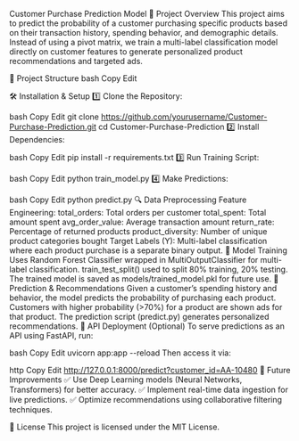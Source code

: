 Customer Purchase Prediction Model
📌 Project Overview
This project aims to predict the probability of a customer purchasing specific products based on their transaction history, spending behavior, and demographic details. Instead of using a pivot matrix, we train a multi-label classification model directly on customer features to generate personalized product recommendations and targeted ads.

📂 Project Structure
bash
Copy
Edit

🛠️ Installation & Setup
1️⃣ Clone the Repository:

bash
Copy
Edit
git clone https://github.com/yourusername/Customer-Purchase-Prediction.git
cd Customer-Purchase-Prediction
2️⃣ Install Dependencies:

bash
Copy
Edit
pip install -r requirements.txt
3️⃣ Run Training Script:

bash
Copy
Edit
python train_model.py
4️⃣ Make Predictions:

bash
Copy
Edit
python predict.py
🔍 Data Preprocessing
Feature Engineering:
total_orders: Total orders per customer
total_spent: Total amount spent
avg_order_value: Average transaction amount
return_rate: Percentage of returned products
product_diversity: Number of unique product categories bought
Target Labels (Y): Multi-label classification where each product purchase is a separate binary output.
🤖 Model Training
Uses Random Forest Classifier wrapped in MultiOutputClassifier for multi-label classification.
train_test_split() used to split 80% training, 20% testing.
The trained model is saved as models/trained_model.pkl for future use.
🎯 Prediction & Recommendations
Given a customer’s spending history and behavior, the model predicts the probability of purchasing each product.
Customers with higher probability (>70%) for a product are shown ads for that product.
The prediction script (predict.py) generates personalized recommendations.
🚀 API Deployment (Optional)
To serve predictions as an API using FastAPI, run:

bash
Copy
Edit
uvicorn app:app --reload
Then access it via:

http
Copy
Edit
http://127.0.0.1:8000/predict?customer_id=AA-10480
📌 Future Improvements
✅ Use Deep Learning models (Neural Networks, Transformers) for better accuracy.
✅ Implement real-time data ingestion for live predictions.
✅ Optimize recommendations using collaborative filtering techniques.

📜 License
This project is licensed under the MIT License.

